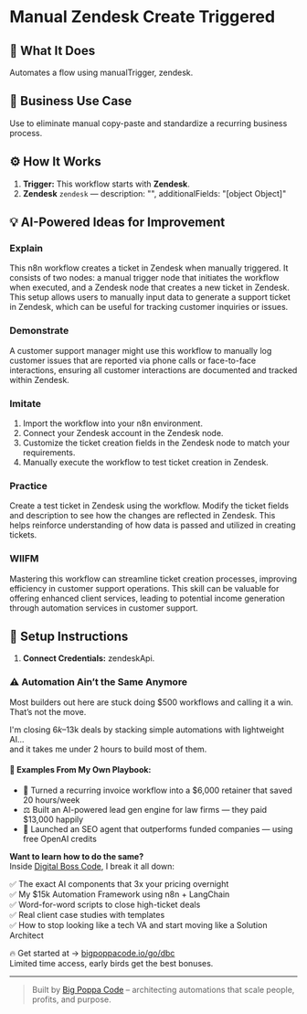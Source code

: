 # Manual Zendesk Create Triggered
  ## 🚀 What It Does
  Automates a flow using manualTrigger, zendesk.
  
  ## 💼 Business Use Case
  Use to eliminate manual copy-paste and standardize a recurring business process.
  
  ## ⚙️ How It Works
  1. **Trigger:** This workflow starts with **Zendesk**.
  2. **Zendesk** `zendesk` — description: "", additionalFields: "[object Object]"
  
  ## 💡 AI-Powered Ideas for Improvement
  ### Explain
This n8n workflow creates a ticket in Zendesk when manually triggered. It consists of two nodes: a manual trigger node that initiates the workflow when executed, and a Zendesk node that creates a new ticket in Zendesk. This setup allows users to manually input data to generate a support ticket in Zendesk, which can be useful for tracking customer inquiries or issues.

### Demonstrate
A customer support manager might use this workflow to manually log customer issues that are reported via phone calls or face-to-face interactions, ensuring all customer interactions are documented and tracked within Zendesk.

### Imitate
1. Import the workflow into your n8n environment.
2. Connect your Zendesk account in the Zendesk node.
3. Customize the ticket creation fields in the Zendesk node to match your requirements.
4. Manually execute the workflow to test ticket creation in Zendesk.

### Practice
Create a test ticket in Zendesk using the workflow. Modify the ticket fields and description to see how the changes are reflected in Zendesk. This helps reinforce understanding of how data is passed and utilized in creating tickets.

### WIIFM
Mastering this workflow can streamline ticket creation processes, improving efficiency in customer support operations. This skill can be valuable for offering enhanced client services, leading to potential income generation through automation services in customer support.
  
  ## 🔧 Setup Instructions
  1. **Connect Credentials:** zendeskApi.
  
### ⚠️ Automation Ain’t the Same Anymore

Most builders out here are stuck doing $500 workflows and calling it a win.  
That’s not the move.  

I'm closing $6k–$13k deals by stacking simple automations with lightweight AI...  
and it takes me under 2 hours to build most of them.

#### 🧠 Examples From My Own Playbook:
- 🔁 Turned a recurring invoice workflow into a $6,000 retainer that saved 20 hours/week  
- ⚖️ Built an AI-powered lead gen engine for law firms — they paid $13,000 happily  
- 🚀 Launched an SEO agent that outperforms funded companies — using free OpenAI credits  

**Want to learn how to do the same?**  
Inside [Digital Boss Code](https://bigpoppacode.io/go/dbc), I break it all down:

✅ The exact AI components that 3x your pricing overnight  
✅ My $15k Automation Framework using n8n + LangChain  
✅ Word-for-word scripts to close high-ticket deals  
✅ Real client case studies with templates  
✅ How to stop looking like a tech VA and start moving like a Solution Architect  

🔥 Get started at → [bigpoppacode.io/go/dbc](https://bigpoppacode.io/go/dbc)  
Limited time access, early birds get the best bonuses.

---
> Built by [Big Poppa Code](https://bigpoppacode.io) – architecting automations that scale people, profits, and purpose.
  